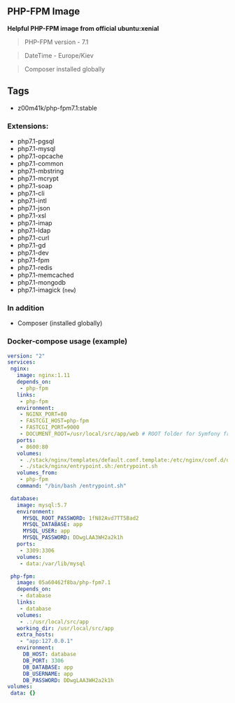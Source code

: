 ## PHP-FPM Image

 **Helpful PHP-FPM image from official ubuntu:xenial**
 >
 > PHP-FPM version - 7.1

 > DateTime - Europe/Kiev

 > Composer installed globally

## Tags
 * z00m41k/php-fpm7.1:stable

### Extensions:

 * php7.1-pgsql
 * php7.1-mysql
 * php7.1-opcache
 * php7.1-common
 * php7.1-mbstring
 * php7.1-mcrypt
 * php7.1-soap
 * php7.1-cli
 * php7.1-intl
 * php7.1-json
 * php7.1-xsl
 * php7.1-imap
 * php7.1-ldap
 * php7.1-curl
 * php7.1-gd
 * php7.1-dev
 * php7.1-fpm
 * php7.1-redis
 * php7.1-memcached
 * php7.1-mongodb
 * php7.1-imagick (`new`)

### In addition

 * Composer (installed globally)
 
### Docker-compose usage (example)

```yaml
version: "2"
services:
 nginx:
   image: nginx:1.11
   depends_on:
    - php-fpm
   links:
    - php-fpm
   environment:
    - NGINX_PORT=80
    - FASTCGI_HOST=php-fpm
    - FASTCGI_PORT=9000
    - DOCUMENT_ROOT=/usr/local/src/app/web # ROOT folder for Symfony framework
   ports:
    - 8600:80
   volumes:
    - ./stack/nginx/templates/default.conf.template:/etc/nginx/conf.d/default.conf.template
    - ./stack/nginx/entrypoint.sh:/entrypoint.sh
   volumes_from:
    - php-fpm
   command: "/bin/bash /entrypoint.sh"

 database:
   image: mysql:5.7
   environment:
     MYSQL_ROOT_PASSWORD: 1fN82Avd7TT5Bad2
     MYSQL_DATABASE: app
     MYSQL_USER: app
     MYSQL_PASSWORD: DDwgLAA3WH2a2k1h
   ports:
    - 3309:3306
   volumes:
    - data:/var/lib/mysql

 php-fpm:
   image: 05a60462f8ba/php-fpm7.1
   depends_on:
    - database
   links:
    - database
   volumes:
    - .:/usr/local/src/app
   working_dir: /usr/local/src/app
   extra_hosts:
    - "app:127.0.0.1"
   environment:
     DB_HOST: database
     DB_PORT: 3306
     DB_DATABASE: app
     DB_USERNAME: app
     DB_PASSWORD: DDwgLAA3WH2a2k1h
volumes:
 data: {}
```
